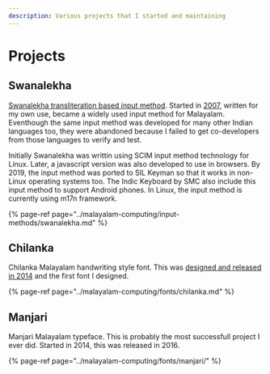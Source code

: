 ```yaml
---
description: Various projects that I started and maintaining
---
```


# Projects

## Swanalekha

[Swanalekha transliteration based input method](https://swanalekha.smc.org.in/). Started in [2007](https://thottingal.in/blog/2007/06/18/scim-malayalam-phonetic-input-method-with-lookup-table/), written for my own use, became a widely used input method for Malayalam. Eventhough the same input method was developed for many other Indian languages too, they were abandoned because I failed to get co-developers from those languages to verify and test. 

Initially Swanalekha was writtin using SCIM input method technology for Linux. Later, a javascript version was also developed to use in browsers. By 2019, the input method was ported to SIL Keyman so that it works in non-Linux operating systems too. The Indic Keyboard by SMC also include this input method to support Android phones. In Linux, the input method is currently using m17n framework.

{% page-ref page="../malayalam-computing/input-methods/swanalekha.md" %}

## Chilanka

Chilanka Malayalam handwriting style font. This was [designed and released in 2014](https://thottingal.in/blog/2014/10/27/new-handwriting-style-font-for-malayalam-chilanka/) and the first font I designed. 

{% page-ref page="../malayalam-computing/fonts/chilanka.md" %}

## Manjari

Manjari Malayalam typeface. This is probably the most successfull project I ever did. Started in 2014, this was released in 2016.

{% page-ref page="../malayalam-computing/fonts/manjari/" %}







